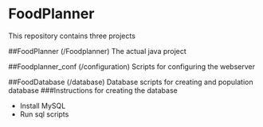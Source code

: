 # FoodPlanner
This repository contains three projects

##FoodPlanner (/Foodplanner)
The actual java project

##Foodplanner_conf (/configuration)
Scripts for configuring the webserver 

##FoodDatabase (/database)
Database scripts for creating and population database
###Instructions for creating the database
- Install MySQL
- Run sql scripts
